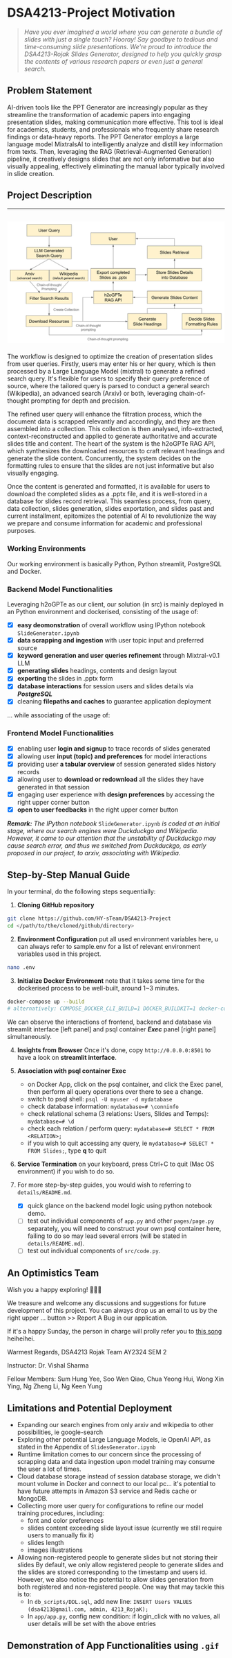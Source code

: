 # DSA4213-Project Motivation

> *Have you ever imagined a world where you can generate a bundle of slides with just a single touch? Hooray! Say goodbye to tedious and time-consuming slide presentations. We're proud to introduce the DSA4213-Rojak Slides Generator, designed to help you quickly grasp the contents of various research papers or even just a general search.*

## Problem Statement
AI-driven tools like the PPT Generator are increasingly popular as they streamline the transformation of academic papers into engaging presentation slides, making communication more effective. This tool is ideal for academics, students, and professionals who frequently share research findings or data-heavy reports. The PPT Generator employs a large language model MixtralsAI to intelligently analyze and distill key information from texts. Then, leveraging the RAG (Retrieval-Augmented Generation) pipeline, it creatively designs slides that are not only informative but also visually appealing, effectively eliminating the manual labor typically involved in slide creation. 

## Project Description
---
![Solution Workflow](details/solution_workflow.jpeg)
---

The workflow is designed to optimize the creation of presentation slides from user queries. Firstly, users may enter his or her query, which is then processed by a Large Language Model (mixtral) to generate a refined search query. It's flexible for users to specify their query preference of source, where the tailored query is parsed to conduct a general search (Wikipedia), an advanced search (Arxiv) or both, leveraging chain-of-thought prompting for depth and precision. 

The refined user query will enhance the filtration process, which the document data is scrapped relevantly and accordingly, and they are then assembled into a collection. This collection is then analysed, info-extracted, context-reconstructed and applied to generate authoritative and accurate slides title and content. The heart of the system is the h2oGPTe RAG API, which synthesizes the downloaded resources to craft relevant headings and generate the slide content. Concurrently, the system decides on the formatting rules to ensure that the slides are not just informative but also visually engaging. 

Once the content is generated and formatted, it is available for users to download the completed slides as a .pptx file, and it is well-stored in a database for slides record retrieval. This seamless process, from query, data collection, slides generation, slides exportation, and slides past and current installment, epitomizes the potential of AI to revolutionize the way we prepare and consume information for academic and professional purposes. 

### Working Environments
Our working environment is basically Python, Python streamlit, PostgreSQL and Docker. 

### Backend Model Functionalities
Leveraging h2oGPTe as our client, our solution (in src) is mainly deployed in an Python environment and dockerised, consisting of the usage of: 
- [x] **easy deomonstration** of overall workflow using IPython notebook `SlideGenerator.ipynb`
- [x] **data scrapping and ingestion** with user topic input and preferred source
- [x] **keyword generation and user queries refinement** through Mixtral-v0.1 LLM
- [x] **generating slides** headings, contents and design layout 
- [x] **exporting** the slides in .pptx form
- [x] **database interactions** for session users and slides details via ***PostgreSQL***
- [x] cleaning **filepaths and caches** to guarantee application deployment

... while associating of the usage of: 

### Frontend Model Functionalities
- [x] enabling user **login and signup** to trace records of slides generated
- [x] allowing user **input (topic) and preferences** for model interactions
- [x] providing user **a tabular overview** of session generated slides history records
- [x] allowing user to **download or redownload** all the slides they have generated in that session
- [x] engaging user experience with **design preferences** by accessing the right upper corner button
- [x] **open to user feedbacks** in the right upper corner button

***Remark:*** *The IPython notebook* `SlideGenerator.ipynb` *is coded at an initial stage, where our search engines were Duckduckgo and Wikipedia. However, it came to our attention that the unstability of Duckduckgo may cause search error, and thus we switched from Duckduckgo, as early proposed in our project, to arxiv, associating with Wikipedia.*

## Step-by-Step Manual Guide
In your terminal, do the following steps sequentially: 

1. **Cloning GitHub repository**
```sh
git clone https://github.com/HY-sTeam/DSA4213-Project
cd </path/to/the/cloned/github/directory>
```
2. **Environment Configuration**
put all used environment variables here, u can always refer to sample.env for a list of relevant environment variables used in this project. 
```sh 
nano .env
```
3. **Initialize Docker Environment** 
note that it takes some time for the dockerised process to be well-built, around 1~3 minutes. 
```sh
docker-compose up --build
# alternatively: COMPOSE_DOCKER_CLI_BUILD=1 DOCKER_BUILDKIT=1 docker-compose build --no-cache docker-compose up
```


We can observe the interactions of frontend, backend and database via streamlit interface [left panel] and psql container ***Exec*** panel [right panel] simultaneously. 


4. **Insights from Browser**
Once it's done, copy `http://0.0.0.0:8501` to have a look on **streamlit interface**. 

5. **Association with psql container Exec**
	- on Docker App, click on the psql container, and click the Exec panel, then perform all query operations over there to see a change. 
	- switch to psql shell: `psql -U myuser -d mydatabase`
	- check database information: `mydatabase=# \conninfo`
	- check relational schema (3 relations:  Users, Slides and Temps): `mydatabase=# \d`
	- check each relation / perform query: `mydatabase=# SELECT * FROM <RELATION>;`
	- if you wish to quit accessing any query, ie `mydatabase=# SELECT * FROM Slides;`, type **q** to quit

6. **Service Termination** 
   on your keyboard, press Ctrl+C to quit (Mac OS environment) if you wish to do so. 

7. For more step-by-step guides, you would wish to referring to `details/README.md`. 
   - [x] quick glance on the backend model logic using python notebook demo.
   - [ ] test out individual components of `app.py` and other `pages/page.py` separately, you will need to construct your own psql container here, failing to do so may lead several errors (will be stated in `details/README.md`). 
   - [ ] test out individual components of `src/code.py`. 

## An Optimistics Team
	
Wish you a happy exploring! 🎉🎉🎉

We treasure and welcome any discussions and suggestions for future development of this project. You can always drop us an email to us by the right upper ... button >> Report A Bug in our application. 

If it's a happy Sunday, the person in charge will prolly refer you to [this song](https://youtu.be/fLexgOxsZu0) heiheihei.



Warmest Regards, 
DSA4213 Rojak Team
AY2324 SEM 2

Instructor: Dr. Vishal Sharma

Fellow Members: Sum Hung Yee, Soo Wen Qiao, Chua Yeong Hui, Wong Xin Ying, Ng Zheng Li, Ng Keen Yung

## Limitations and Potential Deployment
- Expanding our search engines from only arxiv and wikipedia to other possibilities, ie google-search
- Exploring other potential Large Language Models, ie OpenAI API, as stated in the Appendix of `SlidesGenerator.ipynb`
- Runtime limitation comes to our concern since the processing of scrapping data and data ingestion upon model training may consume the user a lot of times. 
- Cloud database storage instead of session database storage, we didn't mount volume in Docker and connect to our local pc...
  it's potential to have future attempts in Amazon S3 service and Redis cache or MongoDB. 
- Collecting more user query for configurations to refine our model training procedures, including: 
  - font and color preferences
  - slides content exceeding slide layout issue (currently we still require users to manually fix it)
  - slides length 
  - images illustrations
- Allowing non-registered people to generate slides but not storing their slides
  By default, we only allow registered people to generate slides and the slides are stored corresponding to the timestamp and users id. However, we also notice the potential to allow slides generation from both registered and non-registered people. One way that may tackle this is to: 
  - In `db_scripts/DDL.sql`, add new line: `INSERT Users VALUES (dsa4213@gmail.com, admin, 4213_RojaK);`
  - In `app/app.py`, config new condition: if login_click with no values, all user details will be set with the above entries

## Demonstration of App Functionalities using `.gif`
<!-- ### Highlights
<table>
	<tr>
		<th width="50%">
			<p><a title="show-whitespace"></a> Makes whitespace characters visible
			<p><img src="https://user-images.githubusercontent.com/1402241/61187598-f9118380-a6a5-11e9-985a-990a7f798805.png">
		<th width="50%">
			<p><a title="resolve-conflicts"></a> Adds one-click merge conflict fixers
			<p><img src="https://user-images.githubusercontent.com/1402241/54978791-45906080-4fdc-11e9-8fe1-45374f8ff636.png">
	<tr>
		<th width="50%">
			<p><a title="pr-base-commit"></a> Shows how far behind a PR head branch is + tells you its base commit
			<p><img src="https://user-images.githubusercontent.com/1402241/234492651-b54bf9ba-c218-4a30-bed4-f85a7f037297.png">
		<th width="50%">
			<p><a title="conversation-activity-filter"></a> Lets you hide every event except comments or unresolved comments in issues and PRs
			<p><img src="https://github-production-user-asset-6210df.s3.amazonaws.com/83146190/252116522-053bce84-5c55-477b-8cc2-42a48104fb02.png">
	<tr>
		<th width="50%">
			<p><a title="status-subscription"></a> Lets you subscribe to opening/closing events of issues in one click
			<p><img src="https://github-production-user-asset-6210df.s3.amazonaws.com/1402241/238186901-cbc98b51-d173-40c6-b21e-5f0bae3d800c.png">
		<th width="50%">
			<p><a title="default-branch-button"></a> Adds a link to the default branch on directory listings and files
			<p><img src="https://github-production-user-asset-6210df.s3.amazonaws.com/83146190/252176294-9130783c-51aa-4df9-9c35-9b87c179199a.png">
	<tr>
		<th width="50%">
			<p><a title="restore-file"></a> Adds a button to discard all the changes to a file in a PR
			<p><img src="https://user-images.githubusercontent.com/1402241/236630610-e11a64f6-5e70-4353-89b8-39aae830dd16.gif">
		<th width="50%">
			<p><a title="select-notifications"></a> Select notifications by type and status
			<p><img src="https://user-images.githubusercontent.com/83146190/252175851-e0826d3b-1990-4bff-ba09-71892463818e.gif">
</table> -->
